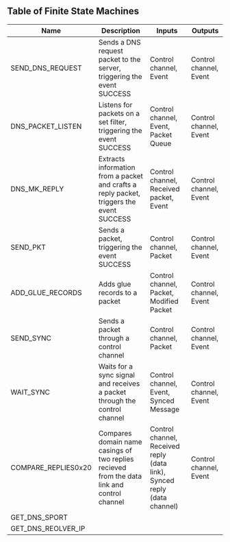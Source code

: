 ## Table of Finite State Machines

| Name               | Description                                                 | Inputs                  | Outputs                 |
|--------------------|-------------------------------------------------------------|-------------------------|-------------------------|
| SEND_DNS_REQUEST   | Sends a DNS request packet to the server, triggering the event SUCCESS  | Control channel, Event | Control channel, Event |
| DNS_PACKET_LISTEN  | Listens for packets on a set filter, triggering the event SUCCESS  | Control channel, Event, Packet Queue | Control channel, Event |
| DNS_MK_REPLY       | Extracts information from a packet and crafts a reply packet, triggers the event SUCCESS  | Control channel, Received packet, Event | Control channel, Event |
| SEND_PKT           | Sends a packet, triggering the event SUCCESS                    | Control channel, Packet | Control channel, Event |
| ADD_GLUE_RECORDS   | Adds glue records to a packet                           | Control channel, Packet, Modified Packet | Control channel, Event |
| SEND_SYNC          | Sends a packet through a control channel                     | Control channel, Packet | Control channel, Event |
| WAIT_SYNC          | Waits for a sync signal and receives a packet through the control channel | Control channel, Event, Synced Message | Control channel, Event |
| COMPARE_REPLIES0x20| Compares domain name casings of two replies recieved from the data link and control channel | Control channel, Received reply (data link), Synced reply (data channel) | Control channel, Event |
| GET_DNS_SPORT      |                                                             |                         |                         |
| GET_DNS_REOLVER_IP |                                                             |                         |                         |
